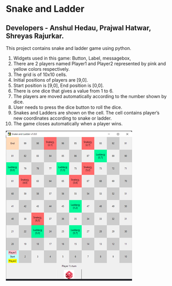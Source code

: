 # Snake and Ladder
## Developers - Anshul Hedau, Prajwal Hatwar, Shreyas Rajurkar.

This project contains snake and ladder game using python.

1. Widgets used in this game: Button, Label, messagebox, 
2. There are 2 players named Player1 and Player2 represented by pink and yellow colors respectively.
3. The grid is of 10x10 cells.
4. Initial positions of players are [9,0].
5. Start position is [9,0], End position is [0,0].
6. There is one dice that gives a value from 1 to 6.
7. The players are moved automatically according to the number shown by dice.
8. User needs to press the dice button to roll the dice.
9. Snakes and Ladders are shown on the cell. The cell contains player’s new coordinates according to snake or ladder.
10. The game closes automatically when a player wins.

![alt tag](https://github.com/anshulhedau10/snakeandladder/blob/main/Snake%26Ladder.png)
